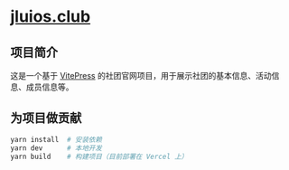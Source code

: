 # [jluios.club](https://jluios.club/)

## 项目简介

这是一个基于 [VitePress](https://vitepress.dev/) 的社团官网项目，用于展示社团的基本信息、活动信息、成员信息等。

## 为项目做贡献

```bash
yarn install  # 安装依赖
yarn dev      # 本地开发
yarn build    # 构建项目（目前部署在 Vercel 上）
```
